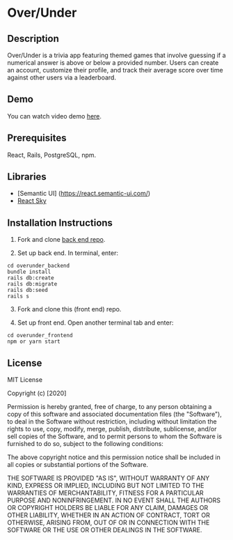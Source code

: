 # Over/Under

## Description
Over/Under is a trivia app featuring themed games that involve guessing if a numerical answer is above or below a provided number. Users can create an account, customize their profile, and track their average score over time against other users via a leaderboard. 

## Demo
You can watch video demo <a href="https://www.youtube.com/watch?v=JCH6onb_iUg&ab_channel=MatthewGreen">here</a>.

## Prerequisites
React, Rails, PostgreSQL, npm.

## Libraries 
- [Semantic UI] (https://react.semantic-ui.com/)
- [React Sky](https://github.com/lucagez/sky)


## Installation Instructions

1. Fork and clone <a href="https://github.com/matt-green1/overunder_backend">back end repo</a>.

2. Set up back end. In terminal, enter:

```
cd overunder_backend
bundle install
rails db:create
rails db:migrate
rails db:seed
rails s
```
3. Fork and clone this (front end) repo.

4. Set up front end. Open another terminal tab and enter:

```
cd overunder_frontend
npm or yarn start

```

## License

MIT License

Copyright (c) [2020]

Permission is hereby granted, free of charge, to any person obtaining a copy
of this software and associated documentation files (the "Software"), to deal
in the Software without restriction, including without limitation the rights
to use, copy, modify, merge, publish, distribute, sublicense, and/or sell
copies of the Software, and to permit persons to whom the Software is
furnished to do so, subject to the following conditions:

The above copyright notice and this permission notice shall be included in all
copies or substantial portions of the Software.

THE SOFTWARE IS PROVIDED "AS IS", WITHOUT WARRANTY OF ANY KIND, EXPRESS OR
IMPLIED, INCLUDING BUT NOT LIMITED TO THE WARRANTIES OF MERCHANTABILITY,
FITNESS FOR A PARTICULAR PURPOSE AND NONINFRINGEMENT. IN NO EVENT SHALL THE
AUTHORS OR COPYRIGHT HOLDERS BE LIABLE FOR ANY CLAIM, DAMAGES OR OTHER
LIABILITY, WHETHER IN AN ACTION OF CONTRACT, TORT OR OTHERWISE, ARISING FROM,
OUT OF OR IN CONNECTION WITH THE SOFTWARE OR THE USE OR OTHER DEALINGS IN THE
SOFTWARE.
